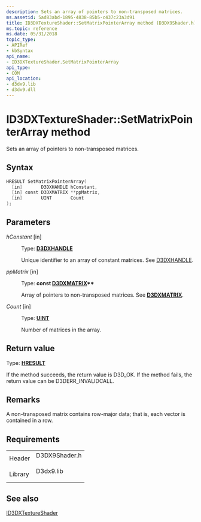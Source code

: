 ```yaml
---
description: Sets an array of pointers to non-transposed matrices.
ms.assetid: 5ad83abd-1895-4838-85b5-c437c23a3d91
title: ID3DXTextureShader::SetMatrixPointerArray method (D3DX9Shader.h)
ms.topic: reference
ms.date: 05/31/2018
topic_type: 
- APIRef
- kbSyntax
api_name: 
- ID3DXTextureShader.SetMatrixPointerArray
api_type: 
- COM
api_location: 
- d3dx9.lib
- d3dx9.dll
---
```


# ID3DXTextureShader::SetMatrixPointerArray method

Sets an array of pointers to non-transposed matrices.

## Syntax


```C++
HRESULT SetMatrixPointerArray(
  [in]       D3DXHANDLE hConstant,
  [in] const D3DXMATRIX **ppMatrix,
  [in]       UINT       Count
);
```



## Parameters

<dl> <dt>

*hConstant* \[in\]
</dt> <dd>

Type: **[D3DXHANDLE](dx9-graphics-reference-effects-constants.md)**

Unique identifier to an array of constant matrices. See [D3DXHANDLE](d3dxfx.md).

</dd> <dt>

*ppMatrix* \[in\]
</dt> <dd>

Type: **const [**D3DXMATRIX**](d3dxmatrix.md)\*\***

Array of pointers to non-transposed matrices. See [**D3DXMATRIX**](d3dxmatrix.md).

</dd> <dt>

*Count* \[in\]
</dt> <dd>

Type: **[**UINT**](../winprog/windows-data-types.md)**

Number of matrices in the array.

</dd> </dl>

## Return value

Type: **[**HRESULT**](https://msdn.microsoft.com/library/Bb401631(v=MSDN.10).aspx)**

If the method succeeds, the return value is D3D\_OK. If the method fails, the return value can be D3DERR\_INVALIDCALL.

## Remarks

A non-transposed matrix contains row-major data; that is, each vector is contained in a row.

## Requirements



|                    |                                                                                          |
|--------------------|------------------------------------------------------------------------------------------|
| Header<br/>  | <dl> <dt>D3DX9Shader.h</dt> </dl> |
| Library<br/> | <dl> <dt>D3dx9.lib</dt> </dl>     |



## See also

<dl> <dt>

[ID3DXTextureShader](id3dxtextureshader.md)
</dt> </dl>

 

 
